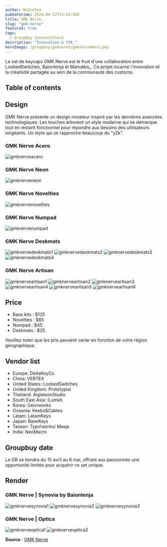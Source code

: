 ```yaml
---
author: No1ceTea
pubDatetime: 2024-04-22T13:14:48Z
title: GMK Nerve
slug: "gmk-nerve"
featured: true
tags:
  - GroupBuy InterestCheck
description: "Innovation & Y2K."
heroImage: /groupbuy/gmknerve/gmknerveHero.png
---
```


Le set de keycaps GMK Nerve est le fruit d'une collaboration entre LoobedSwitches, Baionlenja et Manukbs\_. Ce projet incarne l'innovation et la créativité partagée au sein de la communauté des customs.

## Table of contents

## Design

GMK Nerve présente un design novateur inspiré par les dernières avancées technologiques. Les touches arborent un style moderne qui se démarque tout en restant fonctionnel pour répondre aux besoins des utilisateurs exigeants. Un style qui se rapproche beaucoup du "y2k".

### GMK Nerve Acero

![gmknerveacero](/groupbuy/gmknerve/gmknerveacero.jfif)

### GMK Nerve Neon

![gmknerveneon](/groupbuy/gmknerve/gmknerveneon.jfif)

### GMK Nerve Novelties

![gmknervenovelties](/groupbuy/gmknerve/gmknervenovelties.jfif)

### GMK Nerve Numpad

![gmknervenumpad](/groupbuy/gmknerve/gmknervenumpad.jfif)

### GMK Nerve Deskmats

![gmknervedeskmats1](/groupbuy/gmknerve/gmknervedeskmats1.jfif)
![gmknervedeskmats2](/groupbuy/gmknerve/gmknervedeskmats2.jfif)
![gmknervedeskmats3](/groupbuy/gmknerve/gmknervedeskmats3.jfif)
![gmknervedeskmats4](/groupbuy/gmknerve/gmknervedeskmats4.jfif)

### GMK Nerve Artisan

![gmknerveartisan1](/groupbuy/gmknerve/gmknerveartisan1.png)
![gmknerveartisan2](/groupbuy/gmknerve/gmknerveartisan2png)
![gmknerveartisan3](/groupbuy/gmknerve/gmknerveartisan3.png)
![gmknerveartisan4](/groupbuy/gmknerve/gmknerveartisan4.png)
![gmknerveartisan5](/groupbuy/gmknerve/gmknerveartisan5.png)
![gmknerveartisan6](/groupbuy/gmknerve/gmknerveartisan6.png)

## Price

- Base kits : $125
- Novelties : $65
- Numpad : $45
- Deskmats : $25

Veuillez noter que les prix peuvent varier en fonction de votre région géographique.

## Vendor list

- Europe: DeltaKeyCo
- China: VERTEX
- United States: LoobedSwitches
- United Kingdom: Prototypist
- Thailand: AiglatsonStudio
- South East Asia: iLumkb
- Korea: Geonworks
- Oceania: Keebz&Cables
- Latam: LatamKeys
- Japan: BaseKeys
- Taiwan: Typo!works/ Masje
- India: NeoMacro

## Groupbuy date

Le GB se tiendra du 15 avril au 6 mai, offrant aux passionnés une opportunité limitée pour acquérir ce set unique.

## Render

### GMK Nerve | Synovia by Baionlenja

![gmknervesynovia1](/groupbuy/gmknerve/gmknervesynovia1.jfif)
![gmknervesynovia2](/groupbuy/gmknerve/gmknervesynovia2.jfif)
![gmknervesynovia3](/groupbuy/gmknerve/gmknervesynovia3.jfif)

### GMK Nerve | Optica

![gmknerveoptica1](/groupbuy/gmknerve/gmknerveoptica1.jfif)
![gmknerveoptica2](/groupbuy/gmknerve/gmknerveoptica2.jfif)

**Source** : [GMK Nerve](https://geekhack.org/index.php?topic=122475.0)
